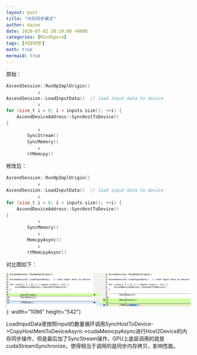 ```yaml
---
layout: post
title: "内存同步模式"
author: dazuo
date: 2020-07-02 20:19:00 +0800
categories: [MindSpore]
tags: [内存同步]
math: true
mermaid: true
---
```




原始：

```cpp
AscendSession::RunOpImplOrigin()
			↓
AscendSession::LoadInputData()  // load input data to device
			↓
for (size_t i = 0; i < inputs.size(); ++i) {
    AscendDeviceAddress::SyncHostToDevice()
}
			↓
		SyncStream()
		SyncMemory()
			↓
		rtMemcpy()
```



修改后：

```cpp
AscendSession::RunOpImplOrigin()
			↓
AscendSession::LoadInputData()  // load input data to device
			↓
for (size_t i = 0; i < inputs.size(); ++i) {
    AscendDeviceAddress::SyncHostToDevice()
}
			↓
		SyncMemory()
			↓
		MemcpyAsync()
			↓
		rtMemcpyAsync()
```



对比图如下：

![image-20220801150230828](../../../img/memsync/memsync.png){: width="1086" height="542"}



LoadInputData里按照input的数量循环调用SyncHostToDevice->CopyHostMemToDeviceAsync->cudaMemcpyAsync进行Host2Device的内存同步操作，但是最后加了SyncStream操作，GPU上底层调用的就是cudaStreamSynchronize，使得相当于调用的是同步内存拷贝，影响性能。

